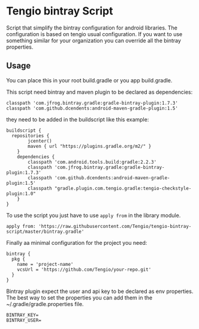 Tengio bintray Script
=====================

Script that simplify the bintray configuration for android libraries. The configuration is based on tengio usual configuration. 
If you want to use something similar for your organization you can override all the bintray properties.

Usage
-----

You can place this in your root build.gradle or you app build.gradle.

This script need bintray and maven plugin to be declared as dependencies: 

```
classpath 'com.jfrog.bintray.gradle:gradle-bintray-plugin:1.7.3'
classpath 'com.github.dcendents:android-maven-gradle-plugin:1.5'
```

they need to be added in the buildscript like this example:

```
buildscript {
  repositories {
        jcenter()
        maven { url "https://plugins.gradle.org/m2/" }
    }
    dependencies {
        classpath 'com.android.tools.build:gradle:2.2.3'
        classpath 'com.jfrog.bintray.gradle:gradle-bintray-plugin:1.7.3'
        classpath 'com.github.dcendents:android-maven-gradle-plugin:1.5'
        classpath "gradle.plugin.com.tengio.gradle:tengio-checkstyle-plugin:1.0"
    }
}
```

To use the script you just have to use ```apply from``` in the library module.

```
apply from: 'https://raw.githubusercontent.com/Tengio/tengio-bintray-script/master/bintray.gradle'
```

Finally aa minimal configuration for the project you need:

```
bintray {
  pkg {
    name = 'project-name'
    vcsUrl = 'https://github.com/Tengio/your-repo.git'
  }
}
```

Bintray plugin expect the user and api key to be declared as env properties. 
The best way to set the properties you can add them in the ~/.gradle/gradle.properties file.

```
BINTRAY_KEY=
BINTRAY_USER=
```